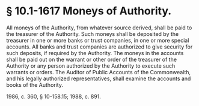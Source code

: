 # § 10.1-1617 Moneys of Authority.

<p>All moneys of the Authority, from whatever source derived, shall be paid to the treasurer of the Authority. Such moneys shall be deposited by the treasurer in one or more banks or trust companies, in one or more special accounts. All banks and trust companies are authorized to give security for such deposits, if required by the Authority. The moneys in the accounts shall be paid out on the warrant or other order of the treasurer of the Authority or any person authorized by the Authority to execute such warrants or orders. The Auditor of Public Accounts of the Commonwealth, and his legally authorized representatives, shall examine the accounts and books of the Authority.</p><p>1986, c. 360, § 10-158.15; 1988, c. 891.</p>
